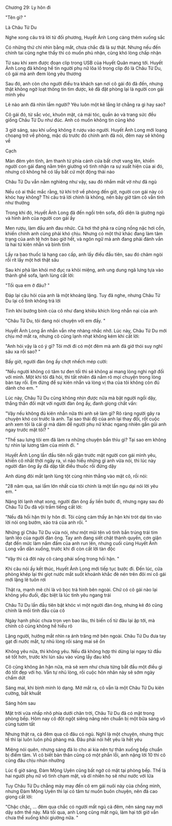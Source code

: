 




Chương 29: Ly hôn đi

"Tên gì? "

Là Châu Tử Du

Nghe xong câu trả lời từ đối phương, Huyết Ảnh Long càng thêm xuống sắc

Có những thứ chỉ nhìn bằng mắt, chưa chắc đã là sự thật. Nhưng nếu đến chính tai cũng nghe thấy thì có muốn phủ nhận, cũng khó lòng chấp nhận

Từ sau khi xem được đoạn clip trong USB của Huyết Quân mang tới. Huyết Ảnh Long đã không hề tin người phụ nữ lõa lồ trong clip đó là Châu Tử Du, cô gái mà anh đem lòng yêu thương

Sau đó, anh còn cho người điều tra khách sạn nơi cô gái đó đã đến, nhưng thật không ngờ loạt thông tin tìm được, kẻ đã đặt phòng lại là người con gái mình yêu

Lẽ nào anh đã nhìn lầm người? Yêu luôn một kẻ lẳng lơ chẳng ra gì hay sao?

Cô gái đó, từ sắc vóc, khuôn mặt, cả mái tóc, quần áo và trang sức đều giống Châu Tử Du như đúc. Anh có muốn không tin cũng khó

3 giờ sáng, sau khi uống không ít rượu vào người. Huyết Ảnh Long mới loạng choạng trở về phòng, mặc dù trước đó chính anh đã nói, đêm nay sẽ không về

Cạch

Màn đêm yên tĩnh, âm thanh từ phía cánh cửa bất chợt vang lên, khiến người con gái đang nằm trên giường vô tình nhận ra sự xuất hiện của ai đó, nhưng cô không hề có lấy bất cứ một động thái nào

Châu Tử Du vẫn nằm nghiêng như vậy, sau đó nhắm mắt vờ như đã ngủ

Nếu có ai thắc mắc rằng, từ khi trở về phòng đến giờ, người con gái này có khóc hay không? Thì câu trả lời chính là không, nên bây giờ tâm cô vẫn tỉnh như thường

Trong khi đó, Huyết Ảnh Long đã đến ngồi trên sofa, đối diện là giường ngủ và hình ảnh của người con gái ấy

Men rượu, làm đầu anh đau nhức. Cả hơi thở phả ra cũng nồng nặc hơi cồn, khiến chính anh cũng phải khó chịu. Nhưng có một thứ khác đang làm tâm trạng của anh tệ hơn bao giờ hết, và ngôn ngữ mà anh đang phải đánh vần là hai từ kiên nhẫn và bình tĩnh

Lấy ra bao thuốc lá hạng cao cấp, anh lấy điếu đầu tiên, sau đó châm ngòi rồi rít lấy một hơi thật sâu

Sau khi phả làn khói mờ đục ra khỏi miệng, anh ung dung ngã lưng tựa vào thành ghế sofa, lạnh lùng cất lời:

"Tối qua em ở đâu? "

Đáp lại câu hỏi của anh là một khoảng lặng. Tuy đã nghe, nhưng Châu Tử Du lại cố tình không trả lời

Tính khí bướng bỉnh của cô như đang khiêu khích lòng nhẫn nại của anh

"Châu Tử Du, tôi đang nói chuyện với em đấy. "

Huyết Ảnh Long ẩn nhẫn vẫn nhẹ nhàng nhắc nhở. Lúc này, Châu Tử Du mới chịu mở mắt ra, nhưng cô cũng lạnh nhạt không kém khi cất lời:

"Anh hỏi vậy là có ý gì? Tôi mới đi có một đêm mà anh đã giở thói suy nghĩ sâu xa rồi sao? "

Bấy giờ, người đàn ông ấy chợt nhếch mép cười:

"Nếu người không có tâm tư đen tối thì sẽ không ai mang lòng nghi ngờ đối với mình. Một khi tôi đã hỏi, thì tất nhiên đã nắm rõ mọi chuyện trong lòng bàn tay rồi. Em đừng để sự kiên nhẫn và lòng vị tha của tôi không còn đủ dành cho em. "

Lúc này, Châu Tử Du cũng không nhịn được nữa mà bật người ngồi dậy, thẳng thắn đối mặt với người đàn ông ấy, đanh giọng chất vấn:

"Vậy nếu không đủ kiên nhẫn nữa thì anh sẽ làm gì? Rõ ràng người gây ra chuyện khó coi trước là anh. Tại sao thái độ của anh lại thay đổi, rốt cuộc anh xem tôi là cái gì mà dám để người phụ nữ khác ngang nhiên gần gũi anh ngay trước mặt tôi? "

"Thế sau lưng tôi em đã làm ra những chuyện bẩn thỉu gì? Tại sao em không tự nhìn lại lương tâm của mình đi. "

Huyết Ảnh Long lần đầu tiên nổi giận trước mặt người con gái mình yêu, khiến cô nhất thời ngây ra, vì nào hiểu những gì anh vừa nói, thì lúc này người đàn ông ấy đã dập tắt điếu thuốc rồi đứng dậy

Anh dùng đôi mắt lạnh lùng tột cùng nhìn thẳng vào mặt cô, rồi nói:

"28 năm qua, sai lầm lớn nhất của tôi chính là một lần ngu dại nói lời yêu em. "

Nặng lời lạnh nhạt xong, người đàn ông ấy liền bước đi, nhưng ngay sau đó Châu Tử Du đã vội trầm tiếng cất lời:

"Nếu đã hối hận thì ly hôn đi. Tôi cũng cảm thấy ân hận khi trót dại tin vào lời nói ong bướm, xảo trá của anh rồi. "

Những gì Châu Tử Du vừa nói, như một mũi tên vô tình bắn trúng trái tim lạnh lẽo của người đàn ông. Tay anh đang siết chặt thành quyền, cơn giận đạt đến mức làm nắm đấm của anh run lên, nhưng cuối cùng Huyết Ảnh Long vẫn dằn xuống, trước khi đi còn cất lời tàn độc

"Vậy thì cả đời này cô càng phải sống trong hối hận. "

Khi câu nói ấy kết thúc, Huyết Ảnh Long mới tiếp tục bước đi. Đến lúc, cửa phòng khép lại thì giọt nước mắt suốt khoảnh khắc đè nén trên đôi mi cô gái mới lặng lẽ tuôn rơi

Thật ra, mạnh mẽ chỉ là vỏ bọc trá hình bên ngoài. Chứ có cô gái nào lại không yếu đuối, đặc biệt là lúc tình yêu ngang trái

Châu Tử Du lần đầu tiên bật khóc vì một người đàn ông, nhưng kẻ đó cũng chính là mối tình đầu của cô

Ngày hạnh phúc chưa trọn vẹn bao lâu, thì biến cố từ đâu lại ập tới, mà chính cô cũng không hề hiểu rõ

Lặng người, hướng mắt nhìn ra ánh trăng mờ bên ngoài. Châu Tử Du đưa tay gạt đi nước mắt, tự nhủ lòng rồi sáng mai sẽ ổn

Không yêu nữa, thì không yêu. Nếu đã không hợp thì dừng lại ngay từ đầu sẽ tốt hơn, trước khi lún sâu vào vũng lầy đau khổ

Cô cũng không ân hận nữa, mà sẽ xem như chưa từng bắt đầu một điều gì đó tốt đẹp với họ. Vẫn tự nhủ lòng, rồi cuộc hôn nhân này sẽ sớm ngày chấm dứt

Sáng mai, khi bình minh ló dạng. Mở mắt ra, cô vẫn là một Châu Tử Du kiên cường, bất khuất

Sáng hôm sau

Mặt trời vừa nhấp nhô phía dưới chân trời, Châu Tử Du đã có mặt trong phòng bếp. Hôm nay cô đột ngột siêng năng nên chuẩn bị một bữa sáng vô cùng tươm tất

Nhưng thật ra, cả đêm qua cô đâu có ngủ. Nghĩ là một chuyện, nhưng thực tế thì lại luôn luôn phũ phàng mà. Đâu phải nói hết yêu là hết yêu

Miệng nói quên, nhưng sáng đã lo cho ai kia nên tự thân xuống bếp chuẩn bị điểm tâm. Vì cô biết bản thân cũng có một phần lỗi, anh nặng lời 10 thì cô cũng đâu chịu nhún nhường

Lúc 6 giờ sáng, Đàm Mộng Uyên cũng bất ngờ có mặt tại phòng bếp. Thế là hai người phụ nữ vô tình chạm mặt, và dĩ nhiên họ sẽ như nước với lửa

Tuy Châu Tử Du chẳng mảy may đến cô em gái nuôi này của chồng mình, nhưng Đàm Mộng Uyên thì lại có tâm tư muốn buôn chuyện, nên đã cao giọng cất lời:

"Chậc chậc, ... đêm qua chắc có người mất ngủ cả đêm, nên sáng nay mới dậy sớm thế này. Mà tối qua, anh Long cũng mất ngủ, làm hại tới giờ vẫn chưa thể xuống khỏi giường nữa. "




